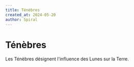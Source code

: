 ```yaml
---
title: Ténèbres
created_at: 2024-05-20
author: Spiral
---
```

# Ténèbres
Les Ténèbres désignent l'influence des Lunes sur la Terre. 